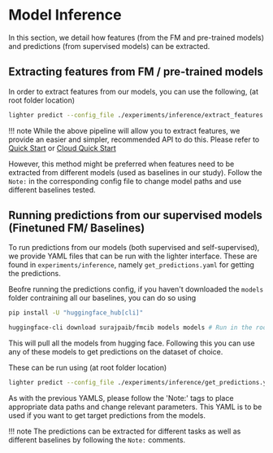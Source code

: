 # Model Inference

In this section, we detail how features (from the FM and pre-trained models) and predictions (from supervised models) can be extracted. 

## Extracting features from FM / pre-trained models

In order to extract features from our models, you can use the following, (at root folder location)
```bash
lighter predict --config_file ./experiments/inference/extract_features.yaml
```

!!! note
     While the above pipeline will allow you to extract features, we provide an easier and simpler, recommended API to do this. Please refer to [Quick Start](../getting-started/quick-start.md) or [Cloud Quick Start](../getting-started/cloud-quick-start.md)


However, this method might be preferred when features need to be extracted from different models (used as baselines in our study). Follow the `Note:` in the corresponding config file to change model paths and use different baselines tested.

## Running predictions from our supervised models (Finetuned FM/ Baselines)

To run predictions from our models (both supervised and self-supervised), we provide YAML files that can be run with the lighter interface. These are found in `experiments/inference`, namely `get_predictions.yaml` for getting the predictions. 

Beofre running the predictions config, if you haven't downloaded the `models` folder contraining all our baselines, you can do so using 

```bash
pip install -U "huggingface_hub[cli]"

huggingface-cli download surajpaib/fmcib models models # Run in the root of the repo

```

This will pull all the models from hugging face. Following this you can use any of these models to get predictions on the dataset of choice. 

These can be run using (at root folder location)

```bash
lighter predict --config_file ./experiments/inference/get_predictions.yaml
```
As with the previous YAMLS, please follow the 'Note:' tags to place appropriate data paths and change relevant parameters. This YAML is to be used if you want to get target predictions from the models.

!!! note
     The predictions can be extracted for different tasks as well as different baselines by following the `Note:` comments. 
